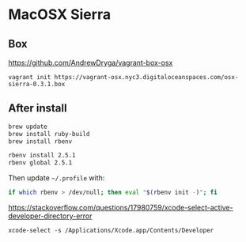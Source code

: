 # MacOSX Sierra

## Box
<https://github.com/AndrewDryga/vagrant-box-osx>
```
vagrant init https://vagrant-osx.nyc3.digitaloceanspaces.com/osx-sierra-0.3.1.box
```

## After install
```sh
brew update
brew install ruby-build
brew install rbenv

rbenv install 2.5.1
rbenv global 2.5.1
```

Then update `~/.profile` with:
```sh
if which rbenv > /dev/null; then eval "$(rbenv init -)"; fi
```


https://stackoverflow.com/questions/17980759/xcode-select-active-developer-directory-error
```
xcode-select -s /Applications/Xcode.app/Contents/Developer
```
